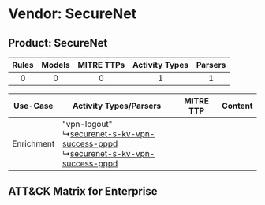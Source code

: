 Vendor: SecureNet
=================
Product: SecureNet
------------------
| Rules | Models | MITRE TTPs | Activity Types | Parsers |
|:-----:|:------:|:----------:|:--------------:|:-------:|
|   0   |   0    |     0      |       1        |    1    |

|  Use-Case  | Activity Types/Parsers    | MITRE TTP | Content    |
|:----------:| ---- | --------- | ---- |
| Enrichment |  "vpn-logout"<br> ↳[securenet-s-kv-vpn-success-pppd](Ps/pC_securenetskvvpnsuccesspppd.md)<br> ↳[securenet-s-kv-vpn-success-pppd](Ps/pC_securenetskvvpnsuccesspppd.md)<br> |    | [](RM/r_m_securenet_securenet_Enrichment.md) |

ATT&CK Matrix for Enterprise
----------------------------
